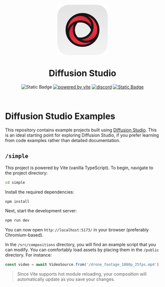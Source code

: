 <br/>
<p align="center">
  <img src="./assets/icon.png" alt="Library Icon" width="164" height="164" />
  <h1 align="center">Diffusion Studio</h1>
</p>

<p align="center">
  <img src="https://img.shields.io/badge/Made with-Typescript-blue?color=000000&logo=typescript&logoColor=ffffff" alt="Static Badge">
  <a href="https://vitejs.dev"><img src="https://img.shields.io/badge/Powered%20by-Vite-000000?style=flat&logo=Vite&logoColor=ffffff" alt="powered by vite"></a>
  <a href="https://discord.gg/zPQJrNGuFB"><img src="https://img.shields.io/discord/1115673443141156924?style=flat&logo=discord&logoColor=fff&color=000000" alt="discord"></a>
  <a href="https://x.com/diffusionstudi0"><img src="https://img.shields.io/badge/Follow for-Updates-blue?color=000000&logo=X&logoColor=ffffff" alt="Static Badge"></a>
</p>
<br/>

# Diffusion Studio Examples

This repository contains example projects built using [Diffusion Studio](https://github.com/diffusionstudio/core). This is an ideal starting point for exploring Diffusion Studio, if you prefer learning from code examples rather than detailed documentation.

## `/simple`

This project is powered by Vite (vanilla TypeScript). To begin, navigate to the project directory:

```sh
cd simple
```

Install the required dependencies:

```sh
npm install
```

Next, start the development server:

```sh
npm run dev
```

You can now open `http://localhost:5173/` in your browser (preferably Chromium-based).

In the `/src/compositions` directory, you will find an example script that you can modify. You can comfortably load assets by placing them in the `/public` directory. For instance:

```typescript
const video = await VideoSource.from('/drone_footage_1080p_25fps.mp4');
```

> Since Vite supports hot module reloading, your composition will automatically update as you save your changes.
